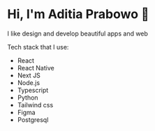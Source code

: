 # Hi, I'm Aditia Prabowo 👋

I like design and develop beautiful apps and web 

Tech stack that I use:
* React
* React Native
* Next JS
* Node.js
* Typescript
* Python
* Tailwind css
* Figma
* Postgresql
